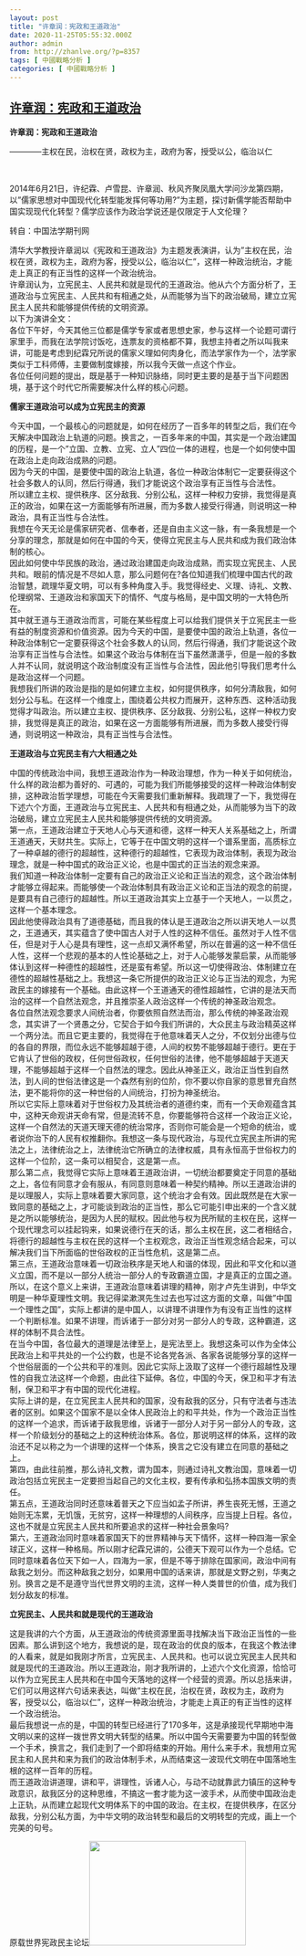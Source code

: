 ```yaml
---
layout: post
title: "许章润：宪政和王道政治"
date: 2020-11-25T05:55:32.000Z
author: admin
from: http://zhanlve.org/?p=8357
tags: [ 中國戰略分析 ]
categories: [ 中國戰略分析 ]
---
```

<!--1606283732000-->
[许章润：宪政和王道政治](http://zhanlve.org/?p=8357)
------

<div>
<p><strong>许章润：宪政和王道政治</strong></p><p>————主权在民，治权在贤，政权为主，政府为客，授受以公，临治以仁</p><p>&nbsp;</p><p>2014年6月21日，许纪霖、卢雪昆、许章润、秋风齐聚凤凰大学问沙龙第四期，以”儒家思想对中国现代化转型能发挥何等功用?”为主题，探讨新儒学能否帮助中国实现现代化转型？儒学应该作为政治学说还是仅限定于人文伦理？</p><p>转自：中国法学期刊网</p><p>清华大学教授许章润以《宪政和王道政治》为主题发表演讲，认为”主权在民，治权在贤，政权为主，政府为客，授受以公，临治以仁”，这样一种政治统治，才能走上真正的有正当性的这样一个政治统治。<br />许章润认为，立宪民主、人民共和就是现代的王道政治。他从六个方面分析了，王道政治与立宪民主、人民共和有相通之处，从而能够为当下的政治破局，建立立宪民主人民共和能够提供传统的文明资源。<br />以下为演讲全文：<br />各位下午好，今天其他三位都是儒学专家或者思想史家，参与这样一个论题可谓行家里手，而我在法学院讨饭吃，连票友的资格都不算，我想主持者之所以叫我来讲，可能是考虑到纪霖兄所说的儒家义理如何肉身化，而法学家作为一个，法学家类似于工科师傅，主要做制度嫁接，所以我今天做一点这个作业。<br />各位任何问题的提出，既是基于一种知识脉络，同时更主要的是基于当下问题困境，基于这个时代它所需要解决什么样的核心问题。</p><p><strong>儒家王道政治可以成为立宪民主的资源</strong></p><p>今天中国，一个最核心的问题就是，如何在经历了一百多年的转型之后，我们在今天解决中国政治上轨道的问题。换言之，一百多年来的中国，其实是一个政治建国的历程，是一个”立国、立教、立宪、立人”四位一体的进程，也是一个如何使中国在政治上走向政治成熟的问题。<br />因为今天的中国，是要使中国的政治上轨道，各位一种政治体制它一定要获得这个社会多数人的认同，然后行得通，我们才能说这个政治享有正当性与合法性。<br />所以建立主权、提供秩序、区分敌我、分别公私，这样一种权力安排，我觉得是真正的政治，如果在这一方面能够有所进展，而为多数人接受行得通，则说明这一种政治，具有正当性与合法性。<br />我想在今天无论是儒家研究者、信奉者，还是自由主义这一脉，有一条我想是一个分享的理念，那就是如何在中国的今天，使得立宪民主与人民共和成为我们政治体制的核心。<br />因此如何使中华民族的政治，通过政治建国走向政治成熟，而实现立宪民主、人民共和。眼前的情况是不尽如人意，那么问题何在?各位知道我们梳理中国古代的政治智慧，疏理华夏文明，可以有多种角度入手。我觉得经史、义理、诗礼、文教、伦理纲常、王道政治和家国天下的情怀、气度与格局，是中国文明的一大特色所在。<br />其中就王道与王道政治而言，可能在某些程度上可以给我们提供关于立宪民主一些有益的制度资源和价值资源。因为今天的中国，是要使中国的政治上轨道，各位一种政治体制它一定要获得这个社会多数人的认同，然后行得通，我们才能说这个政治享有正当性与合法性。如果这个政治与体制在当下虽然潇潇乎，但是一般的多数人并不认同，就说明这个政治制度没有正当性与合法性，因此他引导我们思考什么是政治这样一个问题。<br />我想我们所讲的政治是指的是如何建立主权，如何提供秩序，如何分清敌我，如何划分公与私。在这样一个维度上，围绕着公共权力而展开，这种东西、这种活动我觉得才叫政治。所以建立主权、提供秩序、区分敌我、分别公私，这样一种权力安排，我觉得是真正的政治，如果在这一方面能够有所进展，而为多数人接受行得通，则说明这一种政治，具有正当性与合法性。</p><p><strong>王道政治与立宪民主有六大相通之处</strong></p><p>中国的传统政治中间，我想王道政治作为一种政治理想，作为一种关于如何统治，什么样的政治都为善好的、可遇的，可能为我们所能够接受的这样一种政治体制安排，这种政治哲学理想，可能在今天需要我们重新解释。我疏理了一下，我觉得在下述六个方面，王道政治与立宪民主、人民共和有相通之处，从而能够为当下的政治破局，建立立宪民主人民共和能够提供传统的文明资源。<br />第一点，王道政治建立于天地人心与天道和德，这样一种天人关系基础之上，所谓王道通天，天财共生。实际上，它等于在中国文明的这样一个谱系里面，高质标立了一种卓越的德行的超越性，这种德行的超越性，它表现为政治体制，表现为政治理念，就是一种中国式的政治正义论，也是中国式的正当法的观念来源。<br />我们知道一种政治体制一定要有自己的政治正义论和正当法的观念，这个政治体制才能够立得起来。而能够使一个政治体制具有政治正义论和正当法的观念的前提，是要具有自己德行的超越性。所以王道政治其实上立基于一个天地人，一以贯之，这样一个基本理念。<br />因此他使得政治具有了道德基础，而且我的体认是王道政治之所以讲天地人一以贯之，王道通天，其实蕴含了使中国古人对于人性的这种不信任。虽然对于人性不信任，但是对于人心是具有理性，这一点却又满怀希望，所以在普遍的这一种不信任人性，这样一个悲观的基本的人性论基础之上，对于人心能够发蒙启蒙，从而能够体认到这样一种德性的超越性，还是蛮有希望。所以这一切使得政治、体制建立在德性的超越性基础之上。我想这一条它所提供的政治正义论与正当法的观念，为宪政民主的嫁接有一个基础。由此这样一个王道通天的德性超越性，它讲的是法天而治的这样一个自然法观念，并且推崇圣人政治这样一个传统的神圣政治观念。<br />各位自然法观念要求人间统治者，你要依照自然法而治，那么传统的神圣政治观念，其实讲了一个贤愚之分，它契合于如今我们所讲的，大众民主与政治精英这样一个两分法。而且它更主要的，我觉得在于他意味着天人之分，不仅划分出德与位的各自的界限，而位永远不能够超越于德，人间的权势不能够超越于德行。更在于它肯认了世俗的政权，任何世俗政权，任何世俗的法律，他不能够超越于天道天理，不能够超越于这样一个自然法的理念。因此从神圣正义，政治正当性到自然法，到人间的世俗法律这是一个森然有别的位阶，你不要以你自家的意思冒充自然法，更不能将你的这一种世俗的人间统治，打扮为神圣统治。<br />所以它实际上意味着对于世俗权力及其统治者的道德约束，而有一个天命观蕴含其中，这种天命观讲天命有常，但是流转不息，你要能够符合这样一个政治正义论，这样一个自然法的天道天理天德的统治常序，否则你可能会是一个短命的统治，或者说你治下的人民有权推翻你。我想这一条与现代政治，与现代立宪民主所讲的宪法之上，法律统治之上，法律统治它所确立的法律权威，具有永恒高于世俗权力的这样一个位阶，这一条可以相契合，这是第一点。<br />那么第二点，我觉得它实际上意味着王道政治讲，一切统治都要奠定于同意的基础之上，各位有同意才会有服从，有同意则意味着一种契约精神。所以王道政治讲的是以理服人，实际上意味着要大家同意，这个统治才会有效。因此既然是在大家一致同意的基础之上，才可能谈到政治的正当性，那么它可能引申出来的一个含义就是之所以能够统治，是因为人民的赋权。因此他与权为民所赋的主权在民，这样一个现代理念可以挂起钩来，如果说德行在天的话，那么主权在民，这二者相结合，将德行的超越性与主权在民的这样一个主权观念，政治正当性观念结合起来，可以解决我们当下所面临的世俗政权的正当性危机，这是第二点。<br />第三点，王道政治意味着一切政治秩序是天地人和谐的体现，因此和平文化和以道义立国，而不是以一部分人统治一部分人的专政霸道立国，才是真正的立国之道。所以，在这个意义上来讲，王道政治意味着讲理的精神，刚才卢先生讲到，中华文明是一种华夏理性文明。我记得梁漱溟先生过去也写过这方面的文章，叫做”中国一个理性之国”，实际上都讲的是中国人，以讲理不讲理作为有没有正当性的这样一个判断标准。如果不讲理，而诉诸于一部分对另一部分人的专政，这种霸道，这样的体制不具合法性。<br />在当今中国，各位最大的道理是法律至上，是宪法至上。我想这条可以作为全体公民政治上和平共处的一个公约数，也是不论各党各派、各家各说能够分享的这样一个世俗层面的一个公共和平的准则。因此它实际上汲取了这样一个德行超越性及理性的自我立法这样一个命题，由此往下延伸。各位，中国的今天，保卫和平才有法制，保卫和平才有中国的现代化进程。<br />实际上讲的是，在立宪民主人民共和的国家，没有敌我的区分，只有守法者与违法者的区别。如果这个国家不是以全体人民政治上的和平共处，作为一个政治正当性的这样一个追求，而诉诸于敌我思维，诉诸于一部分人对于另一部分人的专政，这样一个阶级划分的基础之上的这种统治体系。各位，那说明这样的体系，这样的政治还不足以称之为一个讲理的这样一个体系，换言之它没有建立在同意的基础之上。<br />第四，由此往前推，那么诗礼文教，谓为国本，则通过诗礼文教治国，意味着一切政治包括立宪民主一定要担当起自己的文化主权，要有传承和弘扬本国族文明的责任。<br />第五点，王道政治同时还意味着普天之下应当如孟子所讲，养生丧死无憾，王道之始则无冻累，无饥饿，无贫穷，这样一种理想的人间秩序，应当提上日程。各位，这也不就是立宪民主人民共和所要追求的这样一种社会景象吗?<br />第六，王道政治同时意味着家国天下的世界精神与天下情怀，这样一种四海一家全球正义，这样一种格局。所以刚才纪霖兄讲的，公德天下观可以作为一个总结。它同时意味着各位天下如一人，四海为一家，但是不等于排除在国家间，政治中间有敌我之划分。而这种敌我之划分，如果用中国的话来讲，那就是文野之别，华夷之别。换言之是不是遵守当代世界文明的主流，这样一种人类普世的价值，成为我们划分敌友的标准。</p><p><strong>立宪民主、人民共和就是现代的王道政治</strong></p><p>这是我讲的六个方面，从王道政治的传统资源里面寻找解决当下政治正当性的一些因素。那么讲到这个地方，我想说的是，现在政治的优良的版本，在我这个教法律的人看来，就是如我刚才所言，立宪民主、人民共和。也可以说立宪民主人民共和就是现代的王道政治。所以王道政治，刚才我所讲的，上述六个文化资源，恰恰可以作为立宪民主人民共和在中国今天落地的这样一个经营的资源。所以总括来讲，它们可以用这样六句话来表达，叫做”主权在民，治权在贤，政权为主，政府为客，授受以公，临治以仁”，这样一种政治统治，才能走上真正的有正当性的这样一个政治统治。<br />最后我想说一点的是，中国的转型已经进行了170多年，这是承接现代早期地中海文明以来的这样一拨世界文明大转型的结果。所以中国今天需要要为中国的转型做一个手术，换言之，我们走到了一个即将结束的开始。用什么来手术，我想用立宪民主和人民共和来为我们的政治体制手术，从而结束这一波现代文明在中国落地生根的这样一百年的历程。<br />而王道政治讲道理，讲和平，讲理性，诉诸人心，与动不动就靠武力镇压的这种专政意识，敌我区分的这种思维，不搞这一套才能为这一波手术，从而使中国政治走上正轨，从而建立起现代文明体系下的中国的政治。在主权，在提供秩序，在区分敌我，分别公私方面，为中华文明的政治转型和最后的文明转型的完成，画上一个完美的句号。</p><p>原载世界宪政民主论坛<img class="aligncenter size-full wp-image-8358" src="http://zhanlve.org/wp-content/uploads/2020/11/许章润.jpg" alt="" width="275" height="183" /></p>
</div>
